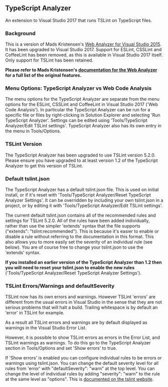## TypeScript Analyzer

An extension to Visual Studio 2017 that runs TSLint on TypeScript files.  

### Background

This is a version of Mads Kristensen's [Web Analyzer for Visual Studio 2015](https://visualstudiogallery.msdn.microsoft.com/6edc26d4-47d8-4987-82ee-7c820d79be1d).  It has been upgraded to Visual Studio 2017.  Support for ESLint, CSSLint and CoffeeLint has been removed, as this is available in Visual Studio 2017 itself.  Only support for TSLint has been retained.

**Please refer to Mads Kristensen's [documentation for the Web Analyzer](https://github.com/madskristensen/WebAnalyzer) for a full list of the original features.**

### Menu Options: TypeScript Analyzer vs Web Code Analysis

The menu options for the TypeScript Analyzer are separate from the menu options for the ESLint, CSSLint and CoffeeLint in Visual Studio 2017 ('Web Code Analysis').  In particular the TypeScript Analyzer can be run for a specific file or files by right-clicking in Solution Explorer and selecting 'Run TypeScript Analyzer'.  Settings can be edited using 'Tools/TypeScript Analyzer/Edit TSLint settings'.  TypeScript Analyzer also has its own entry in the menu in Tools/Options.

### TSLint Version

The TypeScript Analyzer has been upgraded to use TSLint version 5.2.0.  Please ensure you have upgraded to at least version 1.2 of the TypeScript Analyzer to get this version of TSLint.

### Default tslint.json

The TypeScript Analyzer has a default tslint.json file.  This is used on initial install, or if it's reset with 'Tools/TypeScript Analyzer/Reset TypeScript Analyzer Settings'.  It can be overridden by including your own tslint.json in a project, or by editing it with 'Tools/TypeScript Analyzer/Edit TSLint settings'.

The current default tslint.json contains all of the recommended rules and settings for TSLint 5.2.0.    All of the rules have been added individually, rather than use the simpler 'extends' syntax that the file supports ("extends": "tslint:recommended").  This is because it's easier to enable or disable a rule without referring to the documentation in this format.  This also allows you to more easily set the severity of an individual rule (see below).  You are of course free to change your tslint.json to use the 'extends' syntax.

**If you installed an earlier version of the TypeScript Analyzer than 1.2 then you will need to reset your tslint.json to enable the new rules** ('Tools/TypeScript Analyzer/Reset TypeScript Analyzer Settings').

### TSLint Errors/Warnings and defaultSeverity

TSLint now has its own errors and warnings.  However TSLint 'errors' are different from the usual errors in Visual Studio in the sense that they are not serious problems that will halt a build.  Trailing whitespace is by default an 'error' in TSLint for example.

As a result all TSLint errors and warnings are by default displayed as warnings in the Visual Studio Error List.

However, it is possible to show TSLint errors as errors in the Error List, and TSLint warnings as warnings.  To do this go to the TypeScript Analyzer section in Tools/Options and set 'Show errors' to true.

If 'Show errors' is enabled you can configure individual rules to be errors or warnings using tslint.json.  You can change the default severity level for all rules from 'error' with "defaultSeverity": "warn" at the top level.  You can change the level of individual rules by adding "severity": "warn" to the rule at the same level as "options".  This is [documented on the tslint website](https://palantir.github.io/tslint/usage/configuration/).